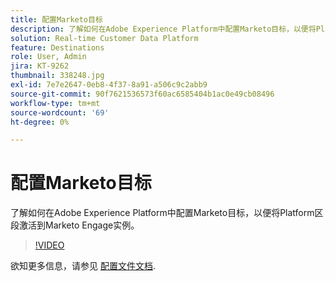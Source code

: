 ```yaml
---
title: 配置Marketo目标
description: 了解如何在Adobe Experience Platform中配置Marketo目标，以便将Platform区段激活到Marketo Engage实例。
solution: Real-time Customer Data Platform
feature: Destinations
role: User, Admin
jira: KT-9262
thumbnail: 338248.jpg
exl-id: 7e7e2647-0eb8-4f37-8a91-a506c9c2abb9
source-git-commit: 90f7621536573f60ac6585404b1ac0e49cb08496
workflow-type: tm+mt
source-wordcount: '69'
ht-degree: 0%

---
```


# 配置Marketo目标

了解如何在Adobe Experience Platform中配置Marketo目标，以便将Platform区段激活到Marketo Engage实例。

>[!VIDEO](https://video.tv.adobe.com/v/338248?quality=12&learn=on)

欲知更多信息，请参见 [配置文件文档](https://experienceleague.adobe.com/docs/experience-platform/rtcdp/profile/profile-browse.html).
